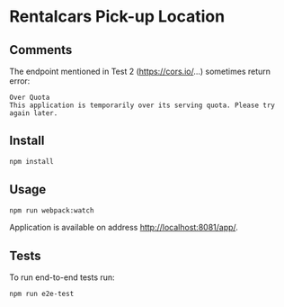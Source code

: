 
<h1>Rentalcars Pick-up Location</h1>

<h2>Comments</h2>

The endpoint mentioned in Test 2 (https://cors.io/...) sometimes return error:

```
Over Quota
This application is temporarily over its serving quota. Please try again later.
```

<h2>Install</h2>

```bash
npm install
```

<h2>Usage</h2>

```bash
npm run webpack:watch
```

Application is available on address <a href="http://localhost:8081/app/">http://localhost:8081/app/</a>.

<h2>Tests</h2>

To run end-to-end tests run:

```bash
npm run e2e-test
```

